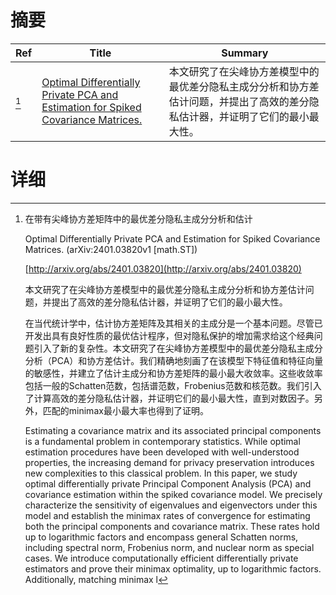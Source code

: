 # 摘要

| Ref | Title | Summary |
| --- | --- | --- |
| [^1] | [Optimal Differentially Private PCA and Estimation for Spiked Covariance Matrices.](http://arxiv.org/abs/2401.03820) | 本文研究了在尖峰协方差模型中的最优差分隐私主成分分析和协方差估计问题，并提出了高效的差分隐私估计器，并证明了它们的最小最大性。 |

# 详细

[^1]: 在带有尖峰协方差矩阵中的最优差分隐私主成分分析和估计

    Optimal Differentially Private PCA and Estimation for Spiked Covariance Matrices. (arXiv:2401.03820v1 [math.ST])

    [http://arxiv.org/abs/2401.03820](http://arxiv.org/abs/2401.03820)

    本文研究了在尖峰协方差模型中的最优差分隐私主成分分析和协方差估计问题，并提出了高效的差分隐私估计器，并证明了它们的最小最大性。

    

    在当代统计学中，估计协方差矩阵及其相关的主成分是一个基本问题。尽管已开发出具有良好性质的最优估计程序，但对隐私保护的增加需求给这个经典问题引入了新的复杂性。本文研究了在尖峰协方差模型中的最优差分隐私主成分分析（PCA）和协方差估计。我们精确地刻画了在该模型下特征值和特征向量的敏感性，并建立了估计主成分和协方差矩阵的最小最大收敛率。这些收敛率包括一般的Schatten范数，包括谱范数，Frobenius范数和核范数。我们引入了计算高效的差分隐私估计器，并证明它们的最小最大性，直到对数因子。另外，匹配的minimax最小最大率也得到了证明。

    Estimating a covariance matrix and its associated principal components is a fundamental problem in contemporary statistics. While optimal estimation procedures have been developed with well-understood properties, the increasing demand for privacy preservation introduces new complexities to this classical problem. In this paper, we study optimal differentially private Principal Component Analysis (PCA) and covariance estimation within the spiked covariance model.  We precisely characterize the sensitivity of eigenvalues and eigenvectors under this model and establish the minimax rates of convergence for estimating both the principal components and covariance matrix. These rates hold up to logarithmic factors and encompass general Schatten norms, including spectral norm, Frobenius norm, and nuclear norm as special cases.  We introduce computationally efficient differentially private estimators and prove their minimax optimality, up to logarithmic factors. Additionally, matching minimax l
    


